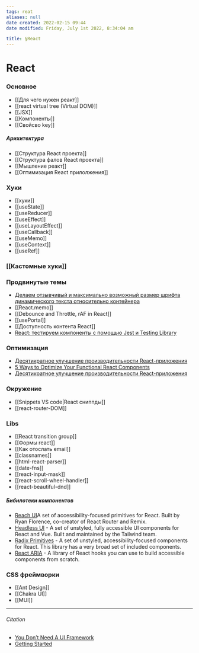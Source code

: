 ```yaml
---
tags: reat
aliases: null
date created: 2022-02-15 09:44
date modified: Friday, July 1st 2022, 8:34:04 am

title: §React
---
```


# React

### Основное

- [[Для чего нужен реакт]]
- [[react virtual tree (Virtual DOM)]]
- [[JSX]]
- [[Компоненты]]
- [[Свойсво key]]

##### Арихитектура

- [[Структура React проекта]]
- [[Структура фалов React проекта]]
- [[Мышление реакт]]
- [[Оптимизация React прилолжения]]

### Хуки

- [[хуки]]
- [[useState]]
- [[useReducer]]
- [[useEffect]]
- [[useLayoutEffect]]
- [[useCallback]]
- [[useMemo]]
- [[useContext]]
- [[useRef]]

### [[Кастомные хуки]]

### Продвинутые темы

- [Делаем отзывчивый и максимально возможный размер шрифта динамического текста относительно контейнера](https://habr.com/ru/post/672148/)
- [[React.memo]]
- [[Debounce and Throttle, rAF  in React]]
- [[usePortal]]
- [[Доступность контента React]]
- [React: тестируем компоненты с помощью Jest и Testing Library](https://habr.com/ru/company/timeweb/blog/670480/)

### Оптимизация

- [Десятикратное улучшение производительности React-приложения](https://habr.com/ru/company/macloud/blog/562614/)
- [5 Ways to Optimize Your Functional React Components](https://javascript.plainenglish.io/5-ways-to-optimize-your-functional-react-components-cb3cf6c7bd68)
- [Десятикратное улучшение производительности React-приложения](https://habr.com/ru/company/macloud/blog/562614/)

### Окружение

- [[Snippets VS code|React сниппды]]
- [[react-router-DOM]]

### Libs

- [[React transition group]]
- [[Формы react]]
- [[Как отослать email]]
- [[classnames]]
- [[html-react-parser]]
- [[date-fns]]
- [[react-input-mask]]
- [[react-scroll-wheel-handler]]
- [[react-beautiful-dnd]]

##### Бибилотеки компонентов

- [Reach UI](https://reach.tech/)A set of accessibility-focused primitives for React. Built by Ryan Florence, co-creator of React Router and Remix.
- [Headless UI](https://headlessui.dev/) - A set of unstyled, fully accessible UI components for React and Vue. Built and maintained by the Tailwind team.
- [Radix Primitives](https://www.radix-ui.com/) -  A set of unstyled, accessibility-focused components for React. This library has a very broad set of included components.
- [React ARIA](https://react-spectrum.adobe.com/react-aria/) - A library of React hooks you can use to build accessible components from scratch.

### CSS фреймворки

- [[Ant Design]]
- [[Chakra UI]]
- [[MUI]]

---

###### Citation

- [You Don’t Need A UI Framework](https://www.smashingmagazine.com/2022/05/you-dont-need-ui-framework/#:~:text=USABILITY%20AND%20ACCESSIBILITY-,%23,-The%20final%20reason)
- [Getting Started](https://reactjs.org/docs/getting-started.html)
